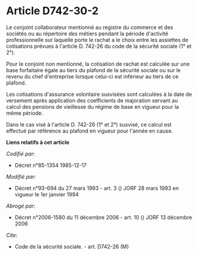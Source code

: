 # Article D742-30-2

Le conjoint collaborateur mentionné au registre du commerce et des sociétés ou au répertoire des métiers pendant la période
d'activité professionnelle sur laquelle porte le rachat a le choix entre les assiettes de cotisations prévues à l'article D.
742-26 du code de la sécurité sociale (1° et 2°).

Pour le conjoint non mentionné, la cotisation de rachat est calculée sur une base forfaitaire égale au tiers du plafond de la
sécurité sociale ou sur le revenu du chef d'entreprise lorsque celui-ci est inférieur au tiers de ce plafond.

Les cotisations d'assurance volontaire susvisées sont calculées à la date de versement après application des coefficients de
majoration servant au calcul des pensions de vieillesse du régime de base en vigueur pour la même période.

Dans le cas visé à l'article D. 742-26 (1° et 2°) susvisé, ce calcul est effectué par référence au plafond en vigueur pour
l'année en cause.

**Liens relatifs à cet article**

_Codifié par_:

  - Décret n°85-1354 1985-12-17

_Modifié par_:

  - Décret n°93-694 du 27 mars 1993 - art. 3 () JORF 28 mars 1993 en vigueur le 1er janvier 1994

_Abrogé par_:

  - Décret n°2006-1580 du 11 décembre 2006 - art. 10 () JORF 13 décembre 2006

_Cite_:

  - Code de la sécurité sociale. - art. D742-26 (M)
